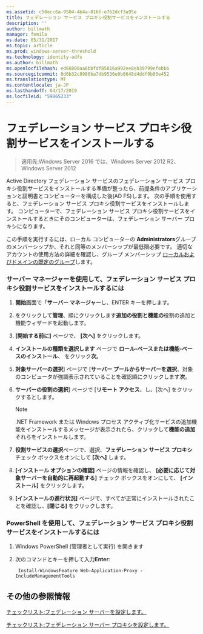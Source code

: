 ```yaml
---
ms.assetid: c50ecc6a-9504-4b4a-816f-e762dcf3a95e
title: フェデレーション サービス プロキシ役割サービスをインストールする
description: ''
author: billmath
manager: femila
ms.date: 05/31/2017
ms.topic: article
ms.prod: windows-server-threshold
ms.technology: identity-adfs
ms.author: billmath
ms.openlocfilehash: ed66800aa6bbfdf85816a992ee8eb39799efebb6
ms.sourcegitcommit: 0d0b32c8986ba7db9536e0b8648d4ddf9b03e452
ms.translationtype: MT
ms.contentlocale: ja-JP
ms.lasthandoff: 04/17/2019
ms.locfileid: "59865233"
---
```

# <a name="install-the-federation-service-proxy-role-service"></a>フェデレーション サービス プロキシ役割サービスをインストールする

>適用先:Windows Server 2016 では、Windows Server 2012 R2、Windows Server 2012

Active Directory フェデレーション サービスのフェデレーション サービス プロキシ役割サービスをインストールする準備が整ったら、前提条件のアプリケーションと証明書とコンピューターを構成した後\(AD FS\)します。 次の手順を使用すると、フェデレーション サービス プロキシ役割サービスをインストールします。 コンピューターで、フェデレーション サービス プロキシ役割サービスをインストールするときにそのコンピューターは、フェデレーション サーバー プロキシになります。  
  
この手順を実行するには、ローカル コンピューターの **Administrators**グループのメンバーシップか、それと同等のメンバーシップが最低限必要です。  適切なアカウントの使用方法の詳細を確認し、グループ メンバーシップ [ローカルおよびドメインの既定のグループ](https://go.microsoft.com/fwlink/?LinkId=83477)します。   
  
### <a name="to-install-the-federation-service-proxy-role-service-using-the-server-manager"></a>サーバー マネージャーを使用して、フェデレーション サービス プロキシ役割サービスをインストールするには
  
1.  **開始**画面で「**サーバー マネージャー**し、ENTER キーを押します。  
  
2.  をクリックして**管理**、順にクリックします**追加の役割と機能の**役割の追加と機能ウィザードを起動します。  
  
3.  **[開始する前に]** ページで、 **[次へ]** をクリックします。  
  
4.  **インストールの種類を選択します** ページで **ロール\-ベースまたは機能\-ベースのインストール**、 をクリック**次**。  
  
5.  **対象サーバーの選択**] ページで [**サーバー プールからサーバーを選択**、対象のコンピュータが強調表示されていることを確認順にクリックします**次**。  
  
6.  **サーバーの役割の選択**] ページで [**リモート アクセス**、し、[次へ] をクリックするとします。  
  
    > [!NOTE]  
    > .NET Framework または Windows プロセス アクティブ化サービスの追加機能をインストールするメッセージが表示されたら、クリックして**機能の追加**それらをインストールします。  
  
7. **役割サービスの選択**ページで、選択、**フェデレーション サービス プロキシ**チェック ボックスをオンにして **[次へ]** します。  

8. **[インストール オプションの確認]** ページの情報を確認し、 **[必要に応じて対象サーバーを自動的に再起動する]** チェック ボックスをオンにして、 **[インストール]** をクリックします。  
  
13. **[インストールの進行状況]** ページで、すべてが正常にインストールされたことを確認し、**[閉じる]** をクリックします。  

### <a name="to-install-the-federation-service-proxy-role-service-using-powershell"></a>PowerShell を使用して、フェデレーション サービス プロキシ役割サービスをインストールするには

1. Windows PowerShell (管理者として実行) を開きます

2. 次のコマンドとキーを押して入力**Enter**:

        Install-WindowsFeature Web-Application-Proxy -IncludeManagementTools



  
## <a name="additional-references"></a>その他の参照情報  
[チェックリスト:フェデレーション サーバーを設定します。](Checklist--Setting-Up-a-Federation-Server.md)  
  
[チェックリスト:フェデレーション サーバー プロキシを設定します。](Checklist--Setting-Up-a-Federation-Server-Proxy.md)  
  


